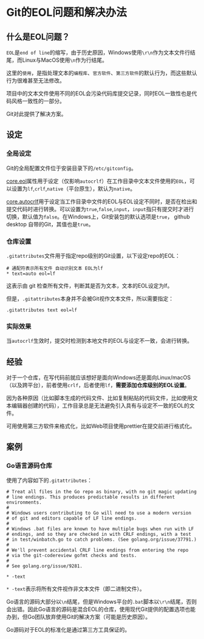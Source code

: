 # Git的EOL问题和解决办法
## 什么是EOL问题？

`EOL`是`end of line`的缩写，由于历史原因，Windows使用`\r\n`作为文本文件行结尾，而Linux与MacOS使用`\n`作为行结尾。

这里的`使用`，是指处理文本的`编程库`、`官方软件`、`第三方软件`的默认行为，而这些默认行为很难甚至无法修改。

项目中的文本文件使用不同的EOL会污染代码库提交记录，同时EOL一致性也是代码风格一致性的一部分。

Git对此提供了解决方案。

## 设定
### 全局设定

Git的全局配置文件位于安装目录下的`/etc/gitconfig`。

[core.eol](https://git-scm.com/docs/git-config#Documentation/git-config.txt-coreeol)属性用于设定（仅影响`autocrlf`）在工作目录中文本文件使用的`EOL`，可以设置为`lf`,`crlf`,`native`（平台原生），默认为`native`。

[core.autocrlf](https://git-scm.com/docs/git-config#Documentation/git-config.txt-coreautocrlf)用于设定当工作目录中文件的EOL与EOL设定不同时，是否在检出和提交代码时进行转换。可以设置为`true`,`false`,`input`，`input`指只有提交时才进行切换，默认值为`false`。在Windows上，Git安装包的默认选项是`true`， github desktop 自带的Git，其值也是`true`。

### 仓库设置

`.gitattributes`文件用于指定repo级别的Git设置，以下设定repo的EOL：

```
# 通配符表示所有文件 自动识别文本 EOL为lf
* text=auto eol=lf
```

这表示由 git 检查所有文件，判断其是否为文本，文本的EOL设定为lf。

但是，`.gitattributes`本身并不会被Git视作文本文件，所以需要指定：

```
.gitattributes text eol=lf
```

### 实际效果

当`autocrlf`生效时，提交时检测到本地文件的EOL与设定不一致，会进行转换。
## 经验

对于一个仓库，在写代码前就应该想好是面向Windows还是面向Linux/macOS（以及跨平台），前者使用`crlf`，后者使用`lf`，**需要添加仓库级别的EOL设置**。

因为各种原因（比如脚本生成的代码文件、比如复制粘贴的代码文件，比如使用文本编辑器创建的代码），工作目录总是无法避免引入具有与设定不一致的EOL的文件。

可用使用第三方软件来格式化，比如Web项目使用prettier在提交前进行格式化。

## 案例

### Go语言源码仓库

使用了内容如下的`.gitattributes`：

```
# Treat all files in the Go repo as binary, with no git magic updating
# line endings. This produces predictable results in different environments.
#
# Windows users contributing to Go will need to use a modern version
# of git and editors capable of LF line endings.
#
# Windows .bat files are known to have multiple bugs when run with LF
# endings, and so they are checked in with CRLF endings, with a test
# in test/winbatch.go to catch problems. (See golang.org/issue/37791.)
#
# We'll prevent accidental CRLF line endings from entering the repo
# via the git-codereview gofmt checks and tests.
#
# See golang.org/issue/9281.

* -text
```

`* -text`表示将所有文件视作非文本文件（即二进制文件）。

Go语言的源码大部分以`\n`结尾，但是Windows平台的`.bat`脚本以`\r\n`结尾，否则会出错。因此Go语言的源码是混合EOL的仓库，使用现代Git提供的配置选项也能办到，但Go团队放弃使用Git的解决方案（可能是历史原因）。

Go源码对于EOL的标准化是通过第三方工具保证的。